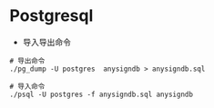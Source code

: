 Postgresql
=

- 导入导出命令

```shell
# 导出命令
./pg_dump -U postgres  anysigndb > anysigndb.sql

# 导入命令
./psql -U postgres -f anysigndb.sql anysigndb
```
